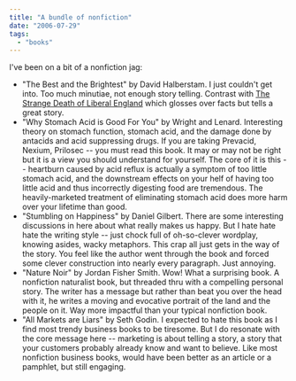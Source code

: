 ```yaml
---
title: "A bundle of nonfiction"
date: "2006-07-29"
tags: 
  - "books"
---
```


I've been on a bit of a nonfiction jag:

- "The Best and the Brightest" by David Halberstam. I just couldn't get into. Too much minutiae, not enough story telling. Contrast with [The Strange Death of Liberal England](http://www.theludwigs.com/2006/06/the_strange_death_of_liberal_e.html) which glosses over facts but tells a great story.
- "Why Stomach Acid is Good For You" by Wright and Lenard. Interesting theory on stomach function, stomach acid, and the damage done by antacids and acid suppressing drugs. If you are taking Prevacid, Nexium, Prilosec -- you must read this book. It may or may not be right but it is a view you should understand for yourself. The core of it is this -- heartburn caused by acid reflux is actually a symptom of too little stomach acid, and the downstream effects on your helf of having too little acid and thus incorrectly digesting food are tremendous. The heavily-marketed treatment of eliminating stomach acid does more harm over your lifetime than good.
- "Stumbling on Happiness" by Daniel Gilbert. There are some interesting discussions in here about what really makes us happy. But I hate hate hate the writing style -- just chock full of oh-so-clever wordplay, knowing asides, wacky metaphors. This crap all just gets in the way of the story. You feel like the author went through the book and forced some clever construction into nearly every paragraph. Just annoying.
- "Nature Noir" by Jordan Fisher Smith. Wow! What a surprising book. A nonfiction naturalist book, but threaded thru with a compelling personal story. The writer has a message but rather than beat you over the head with it, he writes a moving and evocative portrait of the land and the people on it. Way more impactful than your typical nonfiction book.
- "All Markets are Liars" by Seth Godin. I expected to hate this book as I find most trendy business books to be tiresome. But I do resonate with the core message here -- marketing is about telling a story, a story that your customers probably already know and want to believe. Like most nonfiction business books, would have been better as an article or a pamphlet, but still engaging.
